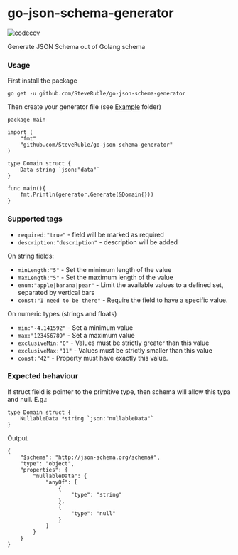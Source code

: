 # go-json-schema-generator
[![codecov](https://codecov.io/gh/SteveRuble/go-json-schema-generator/branch/master/graph/badge.svg)](https://codecov.io/gh/SteveRuble/go-json-schema-generator)


Generate JSON Schema out of Golang schema

### Usage

First install the package
```
go get -u github.com/SteveRuble/go-json-schema-generator
```

Then create your generator file (see [Example](https://github.com/SteveRuble/go-json-schema-generator/blob/master/example) folder)
```
package main

import (
	"fmt"
	"github.com/SteveRuble/go-json-schema-generator"
)

type Domain struct {
	Data string `json:"data"`
}

func main(){
	fmt.Println(generator.Generate(&Domain{}))
}
```

### Supported tags

* `required:"true"` - field will be marked as required
* `description:"description"` - description will be added

On string fields:

* `minLength:"5"` - Set the minimum length of the value
* `maxLength:"5"` - Set the maximum length of the value
* `enum:"apple|banana|pear"` - Limit the available values to a defined set, separated by vertical bars
* `const:"I need to be there"` - Require the field to have a specific value.

On numeric types (strings and floats)

* `min:"-4.141592"` -  Set a minimum value
* `max:"123456789"` -  Set a maximum value
* `exclusiveMin:"0"` - Values must be strictly greater than this value
* `exclusiveMax:"11"` - Values must be strictly smaller than this value
* `const:"42"` - Property must have exactly this value.

### Expected behaviour

If struct field is pointer to the primitive type, then schema will allow this typa and null.
E.g.:

```
type Domain struct {
	NullableData *string `json:"nullableData"`
}
```
Output

```
{
    "$schema": "http://json-schema.org/schema#",
    "type": "object",
    "properties": {
        "nullableData": {
            "anyOf": [
                {
                    "type": "string"
                },
                {
                    "type": "null"
                }
            ]
        }
    }
}

```
